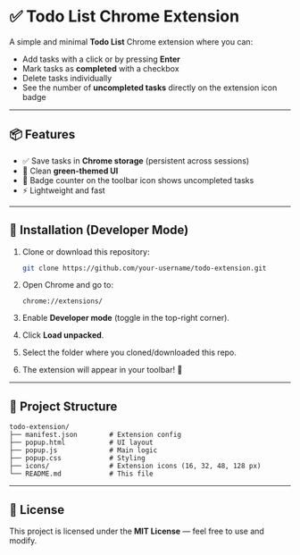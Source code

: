 # ✅ Todo List Chrome Extension

A simple and minimal **Todo List** Chrome extension where you can:
- Add tasks with a click or by pressing **Enter**
- Mark tasks as **completed** with a checkbox
- Delete tasks individually
- See the number of **uncompleted tasks** directly on the extension icon badge

---

## 📦 Features
- ✅ Save tasks in **Chrome storage** (persistent across sessions)  
- 🎨 Clean **green-themed UI**  
- 🔔 Badge counter on the toolbar icon shows uncompleted tasks  
- ⚡ Lightweight and fast  

---

## 🚀 Installation (Developer Mode)

1. Clone or download this repository:
   ```bash
   git clone https://github.com/your-username/todo-extension.git
   ```

2. Open Chrome and go to:
   ```
   chrome://extensions/
   ```

3. Enable **Developer mode** (toggle in the top-right corner).

4. Click **Load unpacked**.

5. Select the folder where you cloned/downloaded this repo.

6. The extension will appear in your toolbar! 🎉

---

## 📂 Project Structure

```plaintext
todo-extension/
├── manifest.json        # Extension config
├── popup.html           # UI layout
├── popup.js             # Main logic
├── popup.css            # Styling
├── icons/               # Extension icons (16, 32, 48, 128 px)
└── README.md            # This file
```

---

## 📜 License
This project is licensed under the **MIT License** — feel free to use and modify.
